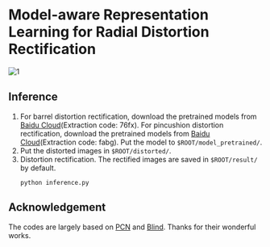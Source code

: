 # Model-aware Representation Learning for Radial Distortion Rectification

![1](https://user-images.githubusercontent.com/93323070/197723600-bf6a78d9-e17b-48f7-9a5d-2a0c136dd551.png)

## Inference 
1. For barrel distortion rectification, download the pretrained models from [Baidu Cloud](https://pan.baidu.com/s/1gZXrfw5Z_0Uz-X5FJtDT2g?pwd=76fx)(Extraction code: 76fx). For pincushion distortion rectification, download the pretrained models from [Baidu Cloud](https://pan.baidu.com/s/1OuN_DgKU30fzmEFj3pDMwg?pwd=fabg)(Extraction code: fabg). Put the model to `$ROOT/model_pretrained/`.
2. Put the distorted images in `$ROOT/distorted/`.
3. Distortion rectification. The rectified images are saved in `$ROOT/result/` by default.
    ```
    python inference.py
    ```

## Acknowledgement
The codes are largely based on [PCN](https://github.com/uof1745-cmd/PCN) and [Blind](https://github.com/xiaoyu258/GeoProj). Thanks for their wonderful works.

